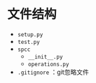 # 文件结构
- `setup.py`
- `test.py`
- `spcc`
  - `__init__.py`
  - `operations.py`
- `.gitignore` ：git忽略文件